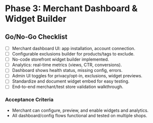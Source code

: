 # Phase 3: Merchant Dashboard & Widget Builder

## Go/No-Go Checklist

- [ ] Merchant dashboard UI: app installation, account connection.
- [ ] Configurable exclusions builder for products/tags to exclude.
- [ ] No-code storefront widget builder implemented.
- [ ] Analytics: real-time metrics (views, CTR, conversions).
- [ ] Dashboard shows health status, missing config, errors.
- [ ] Admin UI toggles for privacy/opt-in, exclusions, widget previews.
- [ ] Standardize and document widget embed for easy testing.
- [ ] End-to-end merchant/test store validation walkthrough.

### Acceptance Criteria
- Merchant can configure, preview, and enable widgets and analytics.
- All dashboard/config flows functional and tested on multiple shops.
